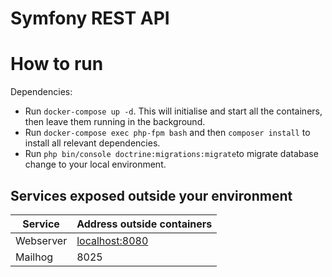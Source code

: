 Symfony REST API
==================================

# How to run #

Dependencies:

  * Run `docker-compose up -d`. This will initialise and start all the containers, then leave them running in the background.
  * Run `docker-compose exec php-fpm bash` and then `composer install` to install all relevant dependencies.
  * Run `php bin/console doctrine:migrations:migrate`to migrate database change to your local environment.
  
## Services exposed outside your environment ##


Service|Address outside containers
------|---------
Webserver|[localhost:8080](http://localhost:8080)
Mailhog| 8025 
